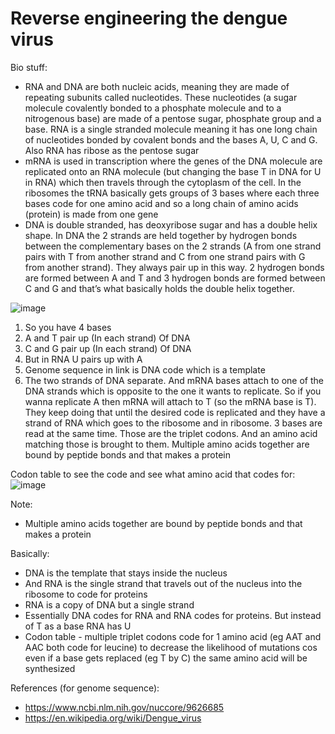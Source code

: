 # Reverse engineering the dengue virus


Bio stuff:
- RNA and DNA are both nucleic acids, meaning they are made of repeating subunits called nucleotides. These nucleotides (a sugar molecule covalently bonded to a phosphate molecule and to a nitrogenous base) are made of a pentose sugar, phosphate group and a base. RNA is a single stranded molecule meaning it has one long chain of nucleotides bonded by covalent bonds and the bases A, U, C and G. Also RNA has ribose as the pentose sugar
- mRNA is used in transcription where the genes of the DNA molecule are replicated onto an RNA molecule (but changing the base T in DNA for U in RNA) which then travels through the cytoplasm of the cell. In the ribosomes the tRNA basically gets groups of 3 bases where each three bases code for one amino acid and so a long chain of amino acids (protein) is made from one gene
- DNA is double stranded, has deoxyribose sugar and has a double helix shape. In DNA the 2 strands are held together by hydrogen bonds between the complementary bases on the 2 strands (A from one strand pairs with T from another strand and C from one strand pairs with G from another strand). They always pair up in this way. 2 hydrogen bonds are formed between A and T and 3 hydrogen bonds are formed between C and G and that’s what basically holds the double helix together.


![image](https://user-images.githubusercontent.com/75043245/151867982-4b25dfa5-143e-496f-93b0-ed641fc0bf5c.png)

1. So you have 4 bases
2. A and T pair up (In each strand) Of DNA
3. C and G pair up (In each strand) Of DNA
4. But in RNA U pairs up with A
5. Genome sequence in link is DNA code which is a template 
6. The two strands of DNA separate. And mRNA bases attach to one of the DNA strands which is opposite to the one it wants to replicate. So if you wanna replicate A then mRNA will attach to T (so the mRNA base is T). They keep doing that until the desired code is replicated and they have a strand of RNA which goes to the ribosome and in ribosome. 3 bases are read at the same time. Those are the triplet codons. And an amino acid matching those is brought to them. Multiple amino acids together are bound by peptide bonds and that makes a protein

Codon table to see the code and see what amino acid that codes for:
![image](https://user-images.githubusercontent.com/75043245/151868401-8dd9c1f1-9858-4977-99f9-0163114c4fdb.png) 


Note:
- Multiple amino acids together are bound by peptide bonds and that makes a protein


Basically:
- DNA is the template that stays inside the nucleus
- And RNA is the single strand that travels out of the nucleus into the ribosome to code for proteins
- RNA is a copy of DNA but a single strand
- Essentially DNA codes for RNA and RNA codes for proteins. But instead of T as a base RNA has U
- Codon table - multiple triplet codons code for 1 amino acid (eg AAT and AAC both code for leucine) to decrease the likelihood of mutations cos even if a base gets replaced (eg T by C) the same amino acid will be synthesized




References (for genome sequence):
- https://www.ncbi.nlm.nih.gov/nuccore/9626685
- https://en.wikipedia.org/wiki/Dengue_virus
